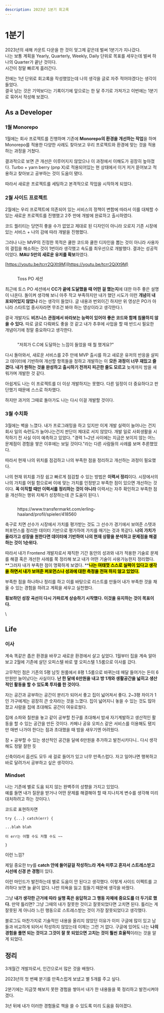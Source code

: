 ```yaml
---
description: 2023년 1분기 회고록
---
```


# 1분기

2023년의 새해 카운트 다운을 한 것이 엊그제 같은데 벌써 1분기가 지나갔다.\
나는 보통 계획을 Yearly, Quarterly, Weekly, Daily 단위로 목표를 세우는데 벌써 하나의 Quarter가 끝난 것이다.\
시간이 정말 빠르게 흘러간다.



전에는 1년 단위로 회고록을 작성했었는데 나의 생각을 글로 자주 적어야겠다는 생각이 들었다.\
결국 남는 것은 기억보다는 기록이기에 앞으로는 한 달 주기로 가져가고 이번에는 1분기로 묶어서 작성해 보겠다.

## As a Developer

### **1월 Monorepo**

1월에는 회사 프로젝트를 진행하며 기존에 **Monorepo의 환경을 개선하는 작업**을 하며 Monorepo를 적용한 다양한 사례도 찾아보고 우리 프로젝트와 환경에 맞는 것을 적용하는 과정을 거쳤다.

결과적으로 보면 큰 개선은 이루어지지 않았으나 이 과정에서 이해도가 굉장히 높아졌다. Turbo + yarn berry (pnp X)로 적용되어있는 현 상태에서 이거 저거 뜯어보고 적용하고 찾아보고 공부하는 것이 도움이 됐다.

따라서 새로운 프로젝트를 세팅하고 본격적으로 작업을 시작하게 되었다.



### 2월 사이드 프로젝트

2월에는 우리 프로젝트에 의존되어 있는 서비스의 정책이 변함에 따라서 이를 대체할 수 있는 새로운 프로젝트를 진행했고 2주 만에 개발에 완료하고 출시하였다.

코드 퀄리티는 당연히 좋을 수가 없었고 제대로 된 디자인이 아니라 오로지 기존 시장에 있는 서비스 + 나의 감에 따라 개발을 진행했다.

그러나 나는 MVP의 진정한 목적은 쿨한 코드와 쿨한 디자인을 뽑는 것이 아니라 사용자의 결핍을 해소하는 것이 1번이라 생각했고 속도를 최우선으로 개발했다. 결과는 성공적이었다. **MAU 5만의 새로운 유저를 확보**하였다.&#x20;



[https://youtu.be/tcrr2QiXt9M](https://youtu.be/tcrr2QiXt9M)

<figure><img src="https://scrap.kakaocdn.net/dn/zhslP/hyR37sKjJz/E5OW8pQBah9c50I84B5a11/img.jpg?width=1280&#x26;height=720&#x26;face=824_168_1008_370" alt=""><figcaption><p>Toss PO 세션</p></figcaption></figure>

최근에 토스 PO 세션에서 **CC가 끝에 도달했을 때 어떤 걸 했는지**에 대한 아주 좋은 설명이 나온다. 돌이켜 생각해 보니 아주 작고 부족하지만 내가 했던 시도가 이런 **개념이 내포되어있지 않았나** 라는 생각이 들었다. 글 내용과 번외이긴 하지만 위 영상은 PO가 아니라 스타트업 종사자라면 무조건 봐야 하는 영상이라고 생각한다.\


결국 개발자도 **비즈니스 관점에서 바라보는 능력이 있어야** **좋은 코드와 함께 침몰하지 않을 수 있다.** 따로 글로 다뤄봐도 좋을 것 같고 내가 추후에 사업을 할 때 반드시 필요한 개념이기에 정말 중요하다고 생각한다.

<figure><img src="https://blog.kakaocdn.net/dn/Ii0K1/btr6pFJoGVl/ev58O0ACClTck2yiGaeEh1/img.png" alt=""><figcaption><p>"저희가 C.C에 도달하는 느낌이 들었을 때 뭘 했게요?"</p></figcaption></figure>

다시 돌아와서, 새로운 서비스를 2주 만에 MVP 출시를 하고 새로운 유저의 반응을 살피고 데이터에 기반하여 개선할 항목들을 정하고 개발하는 이 **모든 과정이 너무 재밌고 즐겼다. 내가 원하는 것을 완성하고 출시하기 전까지 피곤한 줄도 모르고** 늦게까지 밤을 새워가며 개발한 것 같다.



아쉽게도 나는 이 프로젝트를 더 이상 개발하지는 못했다. 다른 일정이 더 중요하다고 판단했기 때문에 스스로 하차했다.

하지만 과거의 그때로 돌아가도 나는 다시 이걸 개발할 것이다.



### 3월 수치화

3월에는 벽을 느꼈다. 내가 프로그래밍을 하고 있지만 이게 개발 실력이 늘어나는 건지 회사 일의 숙련도가 늘어나는건지 판단이 제대로 서지 않았다. 개발 일로 사회생활을 시작하기 전 사실 이미 예측하고 있었다. "경력 1\~2년 사이에는 지금은 보이지 않는 어느 문제점이 경험을 쌓은 이후에는 보일 것이다."라는 다른 사람들의 사례를 보며 추론했었다.



따라서 현재 나의 위치를 점검하고 나의 부족한 점을 정리하고 개선하는 과정이 필요했다.

나의 현재 위치를 가장 쉽고 빠르게 점검할 수 있는 방법은 **이력서 정리**이다. 시장에서의 나의 가치를 어필 함으로써 이에 맞는 가치를 인정받고 부족한 점이 있으면 개선하는 것이다. **꼭 이직할 때만 이력서를 정리하는 것이 아니라** 이력서는 자주 확인하고 부족한 점을 개선하는 행위 자체가 성장하는데 큰 도움이 된다.\


<figure><img src="https://blog.kakaocdn.net/dn/b3yVSH/btr6nf5Z4f3/e11cv3wNN36p6O0H2bmDCk/img.png" alt=""><figcaption><p>https://www.transfermarkt.com/erling-haaland/profil/spieler/418560</p></figcaption></figure>



축구로 치면 선수가 시장에서 가치를 평가받는 것도 그 선수가 경기에서 보여준 스탯과 퍼포먼스를 정리한 데이터 기반으로 평가하여 가치를 매기는 것과 똑같다. **나의 가치가 올라가고 성장을 원한다면 데이터에 기반하여 나의 현재 상황을 분석하고 문제점을 해결하는 것이 1순위다.**



따라서 내가 Frontend 개발자로서 재직한 기간 동안의 성과와 내가 적용한 기술로 문제를 해결 혹은 개선한 사례를 쭉 정리해 보고 내가 어떤 기술이 사용가능한지 정리했다. **그러자 내가 부족한 점이 명확하게 보였다. **<mark style="background-color:yellow;">**나는 여태껏 스스로 실력이 있다고 생각을 하면서 내가 보여준 퍼포먼스나 성과에 대한 측정을 전혀 하지 않고 있었다.**</mark>&#x20;



부족한 점을 하나하나 정리를 하고 이를 바탕으로 리스트를 만들어 내가 부족한 것을 채울 수 있는 경험을 하려고 계획을 세우고 실천했다.

**횡보하던 성장 곡선이 다시 가파르게 상승하기 시작했다. 이것을 유지하는 것이 목표이다.**



\


## Life

### 이사

계속 똑같은 좁은 환경을 바꾸고 새로운 환경에서 살고 싶었다. 1월부터 집을 계속 알아보고 2월에 기존에 살던 오피스텔 바로 옆 오피스텔 1.5룸으로 이사를 갔다.

고무적인 점은 기존의 5평 남짓 원룸에서 8평 1.5룸으로 바뀌는데 매달 들어가는 돈이 6만원만 늘어났다는 사실이다. **난 한 달에 6만원을 내고 방 1개와 생활공간을 넓히고 생산적인 활동을 할 수 있도록 투자를 한 것이다.**



자는 공간과 공부하는 공간이 분리가 되어서 좋고 집이 넓어져서 좋다. 2\~3평 차이가 1인 가구에게는 굉장히 큰 숫자라는 것을 느꼈다. 집이 넓어지니 놓을 수 있는 것도 많아졌고 사람을 집에 초대해도 공간이 여유로웠다.



집에 소파와 칠판을 놓고 같이 공부할 친구를 초대해서 밤새 자기계발하고 생산적인 활동을 할 수 있는 공간을 만든 것이다. 카페나 공유 오피스 같은 서비스를 이용해도 됐지만 매번 나가야 한다는 점과 초대했을 때 밤을 새우기엔 어려웠다.

잠 + 공부할 수 있는 생산적인 공간을 달에 6만원을 추가하고 발전시키다니.. 다시 생각해도 정말 잘한 듯

신축이라서 옵션도 모두 새 걸로 들어가 있고 너무 만족스럽다. 자고 일어나면 행복하고 바로 달려가서 공부하고 싶은 생각이다.



### Mindset

나는 기존에 별로 도움 되지 않는 완벽주의 성향을 가지고 있었다.\
예를 들면 내가 질문을 받거나 어떤 문제를 해결해야 할 때 지나치게 변수를 생각해 미리 대처하려고 하는 것이다.\


코드로 표현하자면

```
try {...} catch(err) {

...blah blah

이 err는 어쩔 수도 저쩔 수도 ~~

}
```

이런 느낌?



제일 중요한 try를 **catch 안에 들어갈걸 작성하느라 계속 미루고 혼자서 스트레스받고 시선에 신경 쓴 경험**이 있다.

이런 마인드가 발전하는데 별로 도움이 안 된다고 생각했다. 이렇게 사이드 이펙트를 고려하다 보면 늘 끝이 없다. 나만 의욕을 잃고 힘들기 때문에 생각을 바꿨다.



그냥 **내가 생각한 근거에 따라 실행 혹은 응답하고 그 행동 자체에 중요도를 더 두기로 했다.** 만약 틀리면? 그냥 그때의 내가 잘못한 것이고 잘못되었다면 고치면 된다. 틀리는 게 잘못된 게 아니라 느린 행동으로 스트레스받는 것이 가장 잘못되었다고 생각했다.



블로그도 마찬가지로 기술적인 내용을 올리지 않았던 이유가 이미 구글에 많이 있고 남들과 비교하게 되어서 작성하지 않았는데 이제는 그런 거 없다. 구글에 있어도 나는 **나의 경험을 풀면 되는 것이고 그것이 잘 못 되었으면 고치는 것이 훨씬 효율적**이라는 것을 알게 되었다.



## 정리

3개월간 개발자로서, 인간으로서 많은 것을 배웠다.

2023년의 첫 번째 분기를 만족스럽게 보냈고 별 5개를 주고 싶다.



2분기에는 지금껏 해보지 못한 경험을 쌓아서 내가 한 내용들을 쭉 정리하고 발전시켜야겠다.

3년 뒤에 내가 이러한 경험들로 책을 쓸 수 있도록 미리 도움을 줘야겠다.
